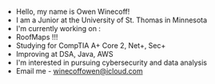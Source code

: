 - Hello, my name is Owen Winecoff!
- I am a Junior at the University of St. Thomas in Minnesota
- I'm currently working on :
- RoofMaps !!!
- Studying for CompTIA A+ Core 2, Net+, Sec+
- Improving at DSA, Java, AWS
- I'm interested in pursuing cybersecurity and data analysis
- Email me - winecoffowen@icloud.com
